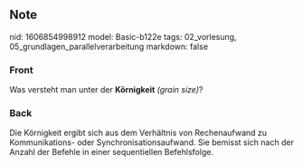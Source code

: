 ## Note
nid: 1606854998912
model: Basic-b122e
tags: 02_vorlesung, 05_grundlagen_parallelverarbeitung
markdown: false

### Front
Was versteht man unter der <b>Körnigkeit</b> <i>(grain size)</i>?

### Back
Die Körnigkeit ergibt sich aus dem Verhältnis von Rechenaufwand zu Kommunikations- oder Synchronisationsaufwand. Sie bemisst sich nach der Anzahl der Befehle in einer sequentiellen Befehlsfolge.
